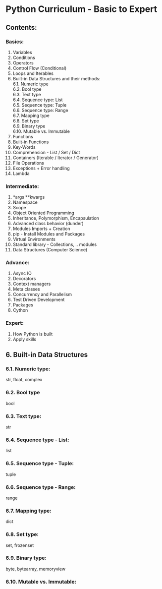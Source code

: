 # Python Curriculum - Basic to Expert

## Contents:

### Basics:
1. Variables  
1. Conditions  
1. Operators  
1. Control Flow (Conditional)  
1. Loops and Iterables  
1. Built-in Data Structures and their methods:  
        6.1. Numeric type  
        6.2. Bool type  
        6.3. Text type  
        6.4. Sequence type: List  
        6.5. Sequence type: Tuple  
        6.6. Sequence type: Range  
        6.7. Mapping type  
        6.8. Set type  
        6.9. Binary type  
        6.10. Mutable vs. Immutable  
1. Functions  
1. Built-in Functions  
1. Key-Words  
1. Comprehension - List / Set / Dict  
1. Containers (Iterable / Iterator / Generator)  
1. File Operations  
1. Exceptions + Error handling  
1. Lambda  

### Intermediate:
1. *args **kwargs
1. Namespace  
1. Scope  
1. Object Oriented Programming  
1. Inheritance, Polymorphism, Encapsulation  
1. Advanced class behavior (dunder)  
1. Modules Imports + Creation  
1. pip - Install Modules and Packages  
1. Virtual Environments  
1. Standard library - Collections, .. modules  
1. Data Structures (Computer Science)  

### Advance:
1. Async IO  
1. Decorators
1. Context managers
1. Meta classes  
1. Concurrency and Parallelism  
1. Test Driven Development  
1. Packages
1. Cython

### Expert:
1. How Python is built  
1. Apply skills


## 6. Built-in Data Structures

### 6.1. Numeric type:
str, float, complex

### 6.2. Bool type
bool

### 6.3. Text type:
str

### 6.4. Sequence type - List:
list

### 6.5. Sequence type - Tuple:
tuple

### 6.6. Sequence type - Range:
range

### 6.7. Mapping type:
dict

### 6.8. Set type:
set, frozenset

### 6.9. Binary type:
byte, bytearray, memoryview

### 6.10. Mutable vs. Immutable:

